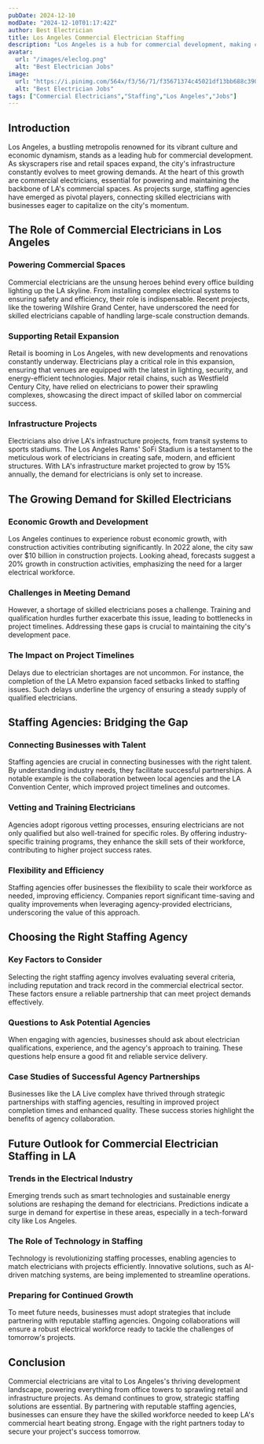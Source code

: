 ```yaml
---
pubDate: 2024-12-10
modDate: "2024-12-10T01:17:42Z"
author: Best Electrician
title: Los Angeles Commercial Electrician Staffing
description: "Los Angeles is a hub for commercial development, making commercial electricians essential for powering offices, retail spaces, and large infrastructure projects. Discover how staffing agencies are connecting businesses with skilled commercial electricians to meet the growing demands of this bustling metropolitan area."
avatar:
  url: "/images/eleclog.png"
  alt: "Best Electrician Jobs"
image:
  url: "https://i.pinimg.com/564x/f3/56/71/f35671374c45021df13bb688c390a3a2.jpg"
  alt: "Best Electrician Jobs"
tags: ["Commercial Electricians","Staffing","Los Angeles","Jobs"]
---
```


## Introduction

Los Angeles, a bustling metropolis renowned for its vibrant culture and economic dynamism, stands as a leading hub for commercial development. As skyscrapers rise and retail spaces expand, the city's infrastructure constantly evolves to meet growing demands. At the heart of this growth are commercial electricians, essential for powering and maintaining the backbone of LA's commercial spaces. As projects surge, staffing agencies have emerged as pivotal players, connecting skilled electricians with businesses eager to capitalize on the city's momentum.

## The Role of Commercial Electricians in Los Angeles

### Powering Commercial Spaces

Commercial electricians are the unsung heroes behind every office building lighting up the LA skyline. From installing complex electrical systems to ensuring safety and efficiency, their role is indispensable. Recent projects, like the towering Wilshire Grand Center, have underscored the need for skilled electricians capable of handling large-scale construction demands.

### Supporting Retail Expansion

Retail is booming in Los Angeles, with new developments and renovations constantly underway. Electricians play a critical role in this expansion, ensuring that venues are equipped with the latest in lighting, security, and energy-efficient technologies. Major retail chains, such as Westfield Century City, have relied on electricians to power their sprawling complexes, showcasing the direct impact of skilled labor on commercial success.

### Infrastructure Projects

Electricians also drive LA's infrastructure projects, from transit systems to sports stadiums. The Los Angeles Rams' SoFi Stadium is a testament to the meticulous work of electricians in creating safe, modern, and efficient structures. With LA's infrastructure market projected to grow by 15% annually, the demand for electricians is only set to increase.

## The Growing Demand for Skilled Electricians

### Economic Growth and Development

Los Angeles continues to experience robust economic growth, with construction activities contributing significantly. In 2022 alone, the city saw over $10 billion in construction projects. Looking ahead, forecasts suggest a 20% growth in construction activities, emphasizing the need for a larger electrical workforce.

### Challenges in Meeting Demand

However, a shortage of skilled electricians poses a challenge. Training and qualification hurdles further exacerbate this issue, leading to bottlenecks in project timelines. Addressing these gaps is crucial to maintaining the city's development pace.

### The Impact on Project Timelines

Delays due to electrician shortages are not uncommon. For instance, the completion of the LA Metro expansion faced setbacks linked to staffing issues. Such delays underline the urgency of ensuring a steady supply of qualified electricians.

## Staffing Agencies: Bridging the Gap

### Connecting Businesses with Talent

Staffing agencies are crucial in connecting businesses with the right talent. By understanding industry needs, they facilitate successful partnerships. A notable example is the collaboration between local agencies and the LA Convention Center, which improved project timelines and outcomes.

### Vetting and Training Electricians

Agencies adopt rigorous vetting processes, ensuring electricians are not only qualified but also well-trained for specific roles. By offering industry-specific training programs, they enhance the skill sets of their workforce, contributing to higher project success rates.

### Flexibility and Efficiency

Staffing agencies offer businesses the flexibility to scale their workforce as needed, improving efficiency. Companies report significant time-saving and quality improvements when leveraging agency-provided electricians, underscoring the value of this approach.

## Choosing the Right Staffing Agency

### Key Factors to Consider

Selecting the right staffing agency involves evaluating several criteria, including reputation and track record in the commercial electrical sector. These factors ensure a reliable partnership that can meet project demands effectively.

### Questions to Ask Potential Agencies

When engaging with agencies, businesses should ask about electrician qualifications, experience, and the agency's approach to training. These questions help ensure a good fit and reliable service delivery.

### Case Studies of Successful Agency Partnerships

Businesses like the LA Live complex have thrived through strategic partnerships with staffing agencies, resulting in improved project completion times and enhanced quality. These success stories highlight the benefits of agency collaboration.

## Future Outlook for Commercial Electrician Staffing in LA

### Trends in the Electrical Industry

Emerging trends such as smart technologies and sustainable energy solutions are reshaping the demand for electricians. Predictions indicate a surge in demand for expertise in these areas, especially in a tech-forward city like Los Angeles.

### The Role of Technology in Staffing

Technology is revolutionizing staffing processes, enabling agencies to match electricians with projects efficiently. Innovative solutions, such as AI-driven matching systems, are being implemented to streamline operations.

### Preparing for Continued Growth

To meet future needs, businesses must adopt strategies that include partnering with reputable staffing agencies. Ongoing collaborations will ensure a robust electrical workforce ready to tackle the challenges of tomorrow's projects.

## Conclusion

Commercial electricians are vital to Los Angeles's thriving development landscape, powering everything from office towers to sprawling retail and infrastructure projects. As demand continues to grow, strategic staffing solutions are essential. By partnering with reputable staffing agencies, businesses can ensure they have the skilled workforce needed to keep LA's commercial heart beating strong. Engage with the right partners today to secure your project's success tomorrow.